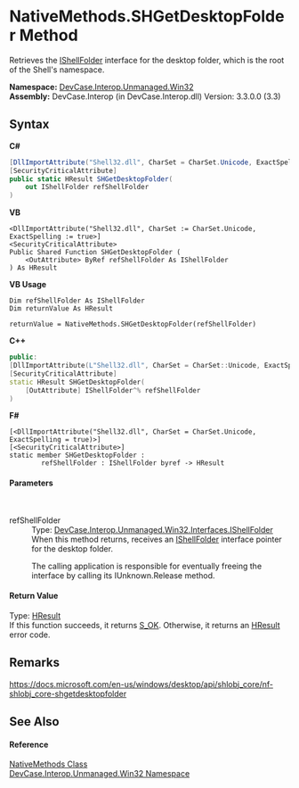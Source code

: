# NativeMethods.SHGetDesktopFolder Method 
 

Retrieves the <a href="T_DevCase_Interop_Unmanaged_Win32_Interfaces_IShellFolder">IShellFolder</a> interface for the desktop folder, which is the root of the Shell's namespace.

**Namespace:**&nbsp;<a href="N_DevCase_Interop_Unmanaged_Win32">DevCase.Interop.Unmanaged.Win32</a><br />**Assembly:**&nbsp;DevCase.Interop (in DevCase.Interop.dll) Version: 3.3.0.0 (3.3)

## Syntax

**C#**<br />
``` C#
[DllImportAttribute("Shell32.dll", CharSet = CharSet.Unicode, ExactSpelling = true)]
[SecurityCriticalAttribute]
public static HResult SHGetDesktopFolder(
	out IShellFolder refShellFolder
)
```

**VB**<br />
``` VB
<DllImportAttribute("Shell32.dll", CharSet := CharSet.Unicode, ExactSpelling := true>]
<SecurityCriticalAttribute>
Public Shared Function SHGetDesktopFolder ( 
	<OutAttribute> ByRef refShellFolder As IShellFolder
) As HResult
```

**VB Usage**<br />
``` VB Usage
Dim refShellFolder As IShellFolder
Dim returnValue As HResult

returnValue = NativeMethods.SHGetDesktopFolder(refShellFolder)
```

**C++**<br />
``` C++
public:
[DllImportAttribute(L"Shell32.dll", CharSet = CharSet::Unicode, ExactSpelling = true)]
[SecurityCriticalAttribute]
static HResult SHGetDesktopFolder(
	[OutAttribute] IShellFolder^% refShellFolder
)
```

**F#**<br />
``` F#
[<DllImportAttribute("Shell32.dll", CharSet = CharSet.Unicode, ExactSpelling = true)>]
[<SecurityCriticalAttribute>]
static member SHGetDesktopFolder : 
        refShellFolder : IShellFolder byref -> HResult 

```


#### Parameters
&nbsp;<dl><dt>refShellFolder</dt><dd>Type: <a href="T_DevCase_Interop_Unmanaged_Win32_Interfaces_IShellFolder">DevCase.Interop.Unmanaged.Win32.Interfaces.IShellFolder</a><br />When this method returns, receives an <a href="T_DevCase_Interop_Unmanaged_Win32_Interfaces_IShellFolder">IShellFolder</a> interface pointer for the desktop folder. 

 The calling application is responsible for eventually freeing the interface by calling its IUnknown.Release method.</dd></dl>

#### Return Value
Type: <a href="T_DevCase_Interop_Unmanaged_Win32_Enums_HResult">HResult</a><br />If this function succeeds, it returns <a href="T_DevCase_Interop_Unmanaged_Win32_Enums_HResult">S_OK</a>. Otherwise, it returns an <a href="T_DevCase_Interop_Unmanaged_Win32_Enums_HResult">HResult</a> error code.

## Remarks
<a href="https://docs.microsoft.com/en-us/windows/desktop/api/shlobj_core/nf-shlobj_core-shgetdesktopfolder" target="_blank">https://docs.microsoft.com/en-us/windows/desktop/api/shlobj_core/nf-shlobj_core-shgetdesktopfolder</a>

## See Also


#### Reference
<a href="T_DevCase_Interop_Unmanaged_Win32_NativeMethods">NativeMethods Class</a><br /><a href="N_DevCase_Interop_Unmanaged_Win32">DevCase.Interop.Unmanaged.Win32 Namespace</a><br />